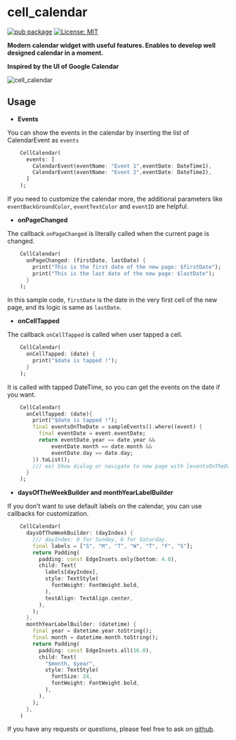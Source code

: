# cell_calendar

[![pub package](https://img.shields.io/pub/v/cell_calendar.svg)](https://pub.dev/packages/cell_calendar)
<a href="https://opensource.org/licenses/MIT"><img src="https://img.shields.io/badge/license-MIT-purple.svg" alt="License: MIT"></a>

**Modern calendar widget with useful features. Enables to develop well designed calendar in a moment.**

**Inspired by the UI of Google Calendar**

![cell_calendar](https://user-images.githubusercontent.com/43510799/92649244-ae30e180-f325-11ea-92a8-3e21d76aacd8.gif)

## Usage

- **Events**

You can show the events in the calendar by inserting the list of CalendarEvent as `events`
```dart
    CellCalendar(
      events: [
        CalendarEvent(eventName: "Event 1",eventDate: DateTime1),
        CalendarEvent(eventName: "Event 2",eventDate: DateTime2),
      ]
    );
```

If you need to customize the calendar more, the additional parameters like `eventBackGroundColor`, `eventTextColor` and `eventID` are helpful.


- **onPageChanged**

The callback `onPageChanged` is literally called when the current page is changed.
```dart
    CellCalendar(
      onPageChanged: (firstDate, lastDate) {
        print("This is the first date of the new page: $firstDate");
        print("This is the last date of the new page: $lastDate");
      }
    );
```
In this sample code, `firstDate` is the date in the very first cell of the new page, and its logic is same as `lastDate`.

- **onCellTapped**

The callback `onCellTapped` is called when user tapped a cell.
```dart
    CellCalendar(
      onCellTapped: (date) {
        print("$date is tapped !");
      }
    );
```
It is called with tapped DateTime, so you can get the events on the date if you want.
```dart
    CellCalendar(
      onCellTapped: (date){
        print("$date is tapped !");
        final eventsOnTheDate = sampleEvents().where((event) {
          final eventDate = event.eventDate;
          return eventDate.year == date.year &&
              eventDate.month == date.month &&
              eventDate.day == date.day;
        }).toList();
        /// ex) Show dialog or navigate to new page with [eventsOnTheDate]
      }
    );

```

- **daysOfTheWeekBuilder and monthYearLabelBuilder**

If you don't want to use default labels on the calendar, you can use callbacks for customization.
```dart
    CellCalendar(
      daysOfTheWeekBuilder: (dayIndex) {
        /// dayIndex: 0 for Sunday, 6 for Saturday.
        final labels = ["S", "M", "T", "W", "T", "F", "S"];
        return Padding(
          padding: const EdgeInsets.only(bottom: 4.0),
          child: Text(
            labels[dayIndex],
            style: TextStyle(
              fontWeight: FontWeight.bold,
            ),
            textAlign: TextAlign.center,
          ),
        );
      },
      monthYearLabelBuilder: (datetime) {
        final year = datetime.year.toString();
        final month = datetime.month.toString();
        return Padding(
          padding: const EdgeInsets.all(16.0),
          child: Text(
            "$month, $year",
            style: TextStyle(
              fontSize: 24,
              fontWeight: FontWeight.bold,
            ),
          ),
        );
      },
    )
```





If you have any requests or questions, please feel free to ask on [github](https://github.com/santa112358/cell_calendar/issues).

